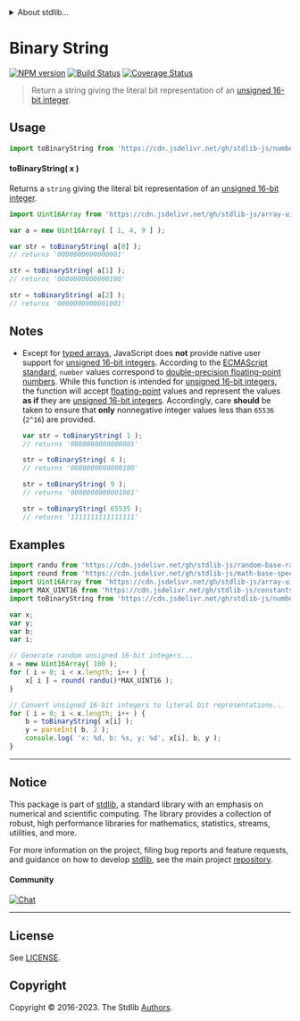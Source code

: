 <!--

@license Apache-2.0

Copyright (c) 2018 The Stdlib Authors.

Licensed under the Apache License, Version 2.0 (the "License");
you may not use this file except in compliance with the License.
You may obtain a copy of the License at

   http://www.apache.org/licenses/LICENSE-2.0

Unless required by applicable law or agreed to in writing, software
distributed under the License is distributed on an "AS IS" BASIS,
WITHOUT WARRANTIES OR CONDITIONS OF ANY KIND, either express or implied.
See the License for the specific language governing permissions and
limitations under the License.

-->


<details>
  <summary>
    About stdlib...
  </summary>
  <p>We believe in a future in which the web is a preferred environment for numerical computation. To help realize this future, we've built stdlib. stdlib is a standard library, with an emphasis on numerical and scientific computation, written in JavaScript (and C) for execution in browsers and in Node.js.</p>
  <p>The library is fully decomposable, being architected in such a way that you can swap out and mix and match APIs and functionality to cater to your exact preferences and use cases.</p>
  <p>When you use stdlib, you can be absolutely certain that you are using the most thorough, rigorous, well-written, studied, documented, tested, measured, and high-quality code out there.</p>
  <p>To join us in bringing numerical computing to the web, get started by checking us out on <a href="https://github.com/stdlib-js/stdlib">GitHub</a>, and please consider <a href="https://opencollective.com/stdlib">financially supporting stdlib</a>. We greatly appreciate your continued support!</p>
</details>

# Binary String

[![NPM version][npm-image]][npm-url] [![Build Status][test-image]][test-url] [![Coverage Status][coverage-image]][coverage-url] <!-- [![dependencies][dependencies-image]][dependencies-url] -->

> Return a string giving the literal bit representation of an [unsigned 16-bit integer][integer].



<section class="usage">

## Usage

```javascript
import toBinaryString from 'https://cdn.jsdelivr.net/gh/stdlib-js/number-uint16-base-to-binary-string@deno/mod.js';
```

#### toBinaryString( x )

Returns a `string` giving the literal bit representation of an [unsigned 16-bit integer][integer].

```javascript
import Uint16Array from 'https://cdn.jsdelivr.net/gh/stdlib-js/array-uint16@deno/mod.js';

var a = new Uint16Array( [ 1, 4, 9 ] );

var str = toBinaryString( a[0] );
// returns '0000000000000001'

str = toBinaryString( a[1] );
// returns '0000000000000100'

str = toBinaryString( a[2] );
// returns '0000000000001001'
```

</section>

<!-- /.usage -->

<section class="notes">

## Notes

-   Except for [typed arrays][typed-arrays], JavaScript does **not** provide native user support for [unsigned 16-bit integers][integer]. According to the [ECMAScript standard][ecma-262], `number` values correspond to [double-precision floating-point numbers][ieee754]. While this function is intended for [unsigned 16-bit integers][integer], the function will accept [floating-point][ieee754] values and represent the values **as if** they are [unsigned 16-bit integers][integer]. Accordingly, care **should** be taken to ensure that **only** nonnegative integer values less than `65536` (`2^16`) are provided.

    ```javascript
    var str = toBinaryString( 1 );
    // returns '0000000000000001'

    str = toBinaryString( 4 );
    // returns '0000000000000100'

    str = toBinaryString( 9 );
    // returns '0000000000001001'

    str = toBinaryString( 65535 );
    // returns '1111111111111111'
    ```

</section>

<!-- /.notes -->

<section class="examples">

## Examples

<!-- eslint no-undef: "error" -->

```javascript
import randu from 'https://cdn.jsdelivr.net/gh/stdlib-js/random-base-randu@deno/mod.js';
import round from 'https://cdn.jsdelivr.net/gh/stdlib-js/math-base-special-round@deno/mod.js';
import Uint16Array from 'https://cdn.jsdelivr.net/gh/stdlib-js/array-uint16@deno/mod.js';
import MAX_UINT16 from 'https://cdn.jsdelivr.net/gh/stdlib-js/constants-uint16-max@deno/mod.js';
import toBinaryString from 'https://cdn.jsdelivr.net/gh/stdlib-js/number-uint16-base-to-binary-string@deno/mod.js';

var x;
var y;
var b;
var i;

// Generate random unsigned 16-bit integers...
x = new Uint16Array( 100 );
for ( i = 0; i < x.length; i++ ) {
    x[ i ] = round( randu()*MAX_UINT16 );
}

// Convert unsigned 16-bit integers to literal bit representations...
for ( i = 0; i < x.length; i++ ) {
    b = toBinaryString( x[i] );
    y = parseInt( b, 2 );
    console.log( 'x: %d, b: %s, y: %d', x[i], b, y );
}
```

</section>

<!-- /.examples -->

<!-- Section for related `stdlib` packages. Do not manually edit this section, as it is automatically populated. -->

<section class="related">

</section>

<!-- /.related -->

<!-- Section for all links. Make sure to keep an empty line after the `section` element and another before the `/section` close. -->


<section class="main-repo" >

* * *

## Notice

This package is part of [stdlib][stdlib], a standard library with an emphasis on numerical and scientific computing. The library provides a collection of robust, high performance libraries for mathematics, statistics, streams, utilities, and more.

For more information on the project, filing bug reports and feature requests, and guidance on how to develop [stdlib][stdlib], see the main project [repository][stdlib].

#### Community

[![Chat][chat-image]][chat-url]

---

## License

See [LICENSE][stdlib-license].


## Copyright

Copyright &copy; 2016-2023. The Stdlib [Authors][stdlib-authors].

</section>

<!-- /.stdlib -->

<!-- Section for all links. Make sure to keep an empty line after the `section` element and another before the `/section` close. -->

<section class="links">

[npm-image]: http://img.shields.io/npm/v/@stdlib/number-uint16-base-to-binary-string.svg
[npm-url]: https://npmjs.org/package/@stdlib/number-uint16-base-to-binary-string

[test-image]: https://github.com/stdlib-js/number-uint16-base-to-binary-string/actions/workflows/test.yml/badge.svg?branch=v0.1.0
[test-url]: https://github.com/stdlib-js/number-uint16-base-to-binary-string/actions/workflows/test.yml?query=branch:v0.1.0

[coverage-image]: https://img.shields.io/codecov/c/github/stdlib-js/number-uint16-base-to-binary-string/main.svg
[coverage-url]: https://codecov.io/github/stdlib-js/number-uint16-base-to-binary-string?branch=main

<!--

[dependencies-image]: https://img.shields.io/david/stdlib-js/number-uint16-base-to-binary-string.svg
[dependencies-url]: https://david-dm.org/stdlib-js/number-uint16-base-to-binary-string/main

-->

[chat-image]: https://img.shields.io/gitter/room/stdlib-js/stdlib.svg
[chat-url]: https://app.gitter.im/#/room/#stdlib-js_stdlib:gitter.im

[stdlib]: https://github.com/stdlib-js/stdlib

[stdlib-authors]: https://github.com/stdlib-js/stdlib/graphs/contributors

[umd]: https://github.com/umdjs/umd
[es-module]: https://developer.mozilla.org/en-US/docs/Web/JavaScript/Guide/Modules

[deno-url]: https://github.com/stdlib-js/number-uint16-base-to-binary-string/tree/deno
[umd-url]: https://github.com/stdlib-js/number-uint16-base-to-binary-string/tree/umd
[esm-url]: https://github.com/stdlib-js/number-uint16-base-to-binary-string/tree/esm
[branches-url]: https://github.com/stdlib-js/number-uint16-base-to-binary-string/blob/main/branches.md

[stdlib-license]: https://raw.githubusercontent.com/stdlib-js/number-uint16-base-to-binary-string/main/LICENSE

[integer]: https://en.wikipedia.org/wiki/Integer_%28computer_science%29

[typed-arrays]: https://developer.mozilla.org/en-US/docs/Web/JavaScript/Typed_arrays

[ecma-262]: http://www.ecma-international.org/ecma-262/5.1/#sec-4.3.19

[ieee754]: https://en.wikipedia.org/wiki/IEEE_754-1985

</section>

<!-- /.links -->
